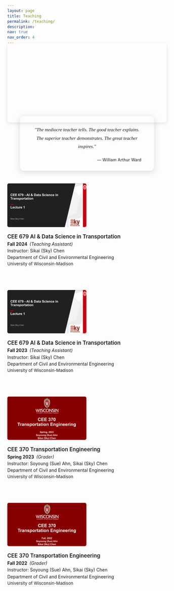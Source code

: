 ```yaml
---
layout: page
title: Teaching
permalink: /teaching/
description: 
nav: true
nav_order: 4
---
```


<style>
/* 背景图片样式 */
.teaching-header {
  width: 100%;
  height: 250px;
  background-image: url('../../assets/teaching/background.jpg');
  background-size: cover;
  background-position: center 80%;
  margin-bottom: 40px;
  border-radius: 8px;
  position: relative;
  box-shadow: 0 4px 12px rgba(0, 0, 0, 0.1);
  margin-top: -20px;
}

/* 引用样式 */
.quote-section {
  position: relative;
  margin: -60px 40px 40px 40px;
  padding: 15px 40px;
  background: var(--global-bg-color);
  border-radius: 12px;
  box-shadow: 0 4px 20px rgba(0, 0, 0, 0.15);
  text-align: center;
}

.quote-text {
  font-size: 1.06em;
  line-height: 1.8;
  color: var(--global-text-color);
  font-family: "Playfair Display", "Libre Baskerville", "Georgia", serif;
  font-style: italic;
  margin-bottom: 8px;
  text-align: center;
  max-width: 100%;
  white-space: pre-line;
  display: inline-block;
}

.quote-author {
  text-align: right;
  color: var(--global-text-color-light);
  font-size: 0.9em;
  font-style: normal;
  letter-spacing: 0.02em;
}

.quote-border {
  position: absolute;
  left: 0;
  top: 50%;
  transform: translateY(-50%);
  width: 4px;
  height: 50%;
  background: var(--global-theme-color);
  border-radius: 2px;
}

.teaching-container {
  margin-bottom: 40px;
  display: flex;
  flex-wrap: wrap;
  align-items: flex-start;
}

.teaching-list {
  list-style-type: disc;
  padding-left: 1.5em;
}

.teaching-list li {
  position: relative;
  padding-left: 0.5em;
  margin-bottom: 0.3em;
  padding-bottom: 0.2em;
}

.teaching-image {
  width: 250px;
  margin-right: 30px;
  margin-bottom: 20px;
  box-shadow: 0 2px 4px var(--global-shadow-color);
  border-radius: 5px;
  transition: all 0.3s ease;
}

.teaching-image:hover {
  transform: scale(1.02);
  box-shadow: 0 3px 6px var(--global-shadow-color);
}

.teaching-content {
  flex: 1;
  min-width: 300px;
}

.teaching-item {
  margin-bottom: 1.5em;
  padding-bottom: 1em;
  border-bottom: 1px dashed rgba(var(--global-theme-color-rgb), 0.1);
  transition: all 0.3s ease;
}

.teaching-container:last-child .teaching-item {
  border-bottom: none;
}

.teaching-course {
  display: block;
  font-weight: 600;
  font-size: 1.2em;
  color: var(--global-text-color);
  margin-bottom: 0.3em;
}

.teaching-semester {
  font-weight: bold;
  color: var(--global-theme-color);
}

.teaching-role {
  font-style: italic;
  margin-left: 0.5em;
}

.teaching-instructor {
  display: block;
  margin-top: 0.3em;
  color: var(--global-text-color-light);
}

.teaching-department {
  display: block;
  color: var(--global-text-color-light);
  margin-top: 0.3em;
}

.teaching-institution {
  display: block;
  color: var(--global-text-color-light);
  font-size: 0.95em;
  margin-top: 0.3em;
}

@media (max-width: 768px) {
  .teaching-container {
    flex-direction: column;
  }
  
  .teaching-image {
    width: 100%;
    max-width: 250px;
    margin-right: 0;
    margin-bottom: 20px;
  }
  
  .quote-section {
    margin: -60px 20px 40px 20px;
    padding: 20px;
  }
  
  .quote-text {
    font-size: 1em;
    line-height: 1.6;
  }
}
</style>

<div class="teaching-header"></div>

<div class="quote-section">
  <div class="quote-border"></div>
  <p class="quote-text">"The mediocre teacher tells. The good teacher explains. The superior teacher demonstrates. The great teacher inspires."</p>
  <p class="quote-author">— William Arthur Ward</p>
</div>


<div class="teaching-container">
  <img src="/assets/teaching/2024-CEE679.png" alt="Teaching CEE 679 AI & Data Science in Transportation 2024" class="teaching-image" loading="lazy">
  
  <div class="teaching-content">
    <div class="teaching-item">
      <span class="teaching-course">CEE 679 AI & Data Science in Transportation</span>
      <div><span class="teaching-semester">Fall 2024</span><span class="teaching-role">(Teaching Assistant)</span></div>
      <span class="teaching-instructor">Instructor: Sikai (Sky) Chen</span>
      <span class="teaching-department">Department of Civil and Environmental Engineering</span>
      <span class="teaching-institution">University of Wisconsin-Madison</span>
    </div>
  </div>
</div>


<div class="teaching-container">
  <img src="/assets/teaching/2023-CEE679.png" alt="Teaching CEE 679 AI & Data Science in Transportation 2023" class="teaching-image" loading="lazy">
  
  <div class="teaching-content">
    <div class="teaching-item">
      <span class="teaching-course">CEE 679 AI & Data Science in Transportation</span>
      <div><span class="teaching-semester">Fall 2023</span><span class="teaching-role">(Teaching Assistant)</span></div>
      <span class="teaching-instructor">Instructor: Sikai (Sky) Chen</span>
      <span class="teaching-department">Department of Civil and Environmental Engineering</span>
      <span class="teaching-institution">University of Wisconsin-Madison</span>
    </div>
  </div>
</div>


<div class="teaching-container">
  <img src="/assets/teaching/2023-CEE370.png" alt="Teaching CEE 370 Transportation Engineering 2023" class="teaching-image" loading="lazy">
  
  <div class="teaching-content">
    <div class="teaching-item">
      <span class="teaching-course">CEE 370 Transportation Engineering</span>
      <div><span class="teaching-semester">Spring 2023</span><span class="teaching-role">(Grader)</span></div>
      <span class="teaching-instructor">Instructor: Soyoung (Sue) Ahn, Sikai (Sky) Chen</span>
      <span class="teaching-department">Department of Civil and Environmental Engineering</span>
      <span class="teaching-institution">University of Wisconsin-Madison</span>
    </div>
  </div>
</div>

<div class="teaching-container">
  <img src="/assets/teaching/2022-CEE370.png" alt="Teaching CEE 370 Transportation Engineering 2022" class="teaching-image" loading="lazy">
  
  <div class="teaching-content">
    <div class="teaching-item">
      <span class="teaching-course">CEE 370 Transportation Engineering</span>
      <div><span class="teaching-semester">Fall 2022</span><span class="teaching-role">(Grader)</span></div>
      <span class="teaching-instructor">Instructor: Soyoung (Sue) Ahn, Sikai (Sky) Chen</span>
      <span class="teaching-department">Department of Civil and Environmental Engineering</span>
      <span class="teaching-institution">University of Wisconsin-Madison</span>
    </div>
  </div>
</div> 